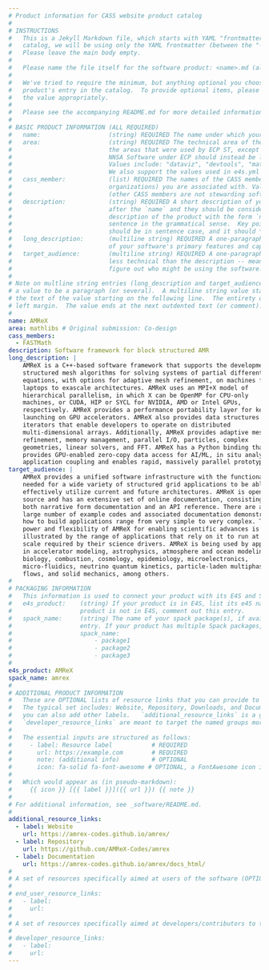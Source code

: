```yaml
---
# Product information for CASS website product catalog
#
# INSTRUCTIONS
#   This is a Jekyll Markdown file, which starts with YAML "frontmatter." For the product 
#   catalog, we will be using only the YAML frontmatter (between the "---" seperators).  
#   Please leave the main body empty.  
#
#   Please name the file itself for the software product: <name>.md (all lowercase)
#
#   We've tried to require the minimum, but anything optional you choose to add will enrich your
#   product's entry in the catalog.  To provide optional items, please uncomment the keys and complete
#   the value appropriately.
#
#   Please see the accompanying README.md for more detailed information and guidance.
#
# BASIC PRODUCT INFORMATION (ALL REQUIRED)
#   name:                   (string) REQUIRED The name under which your product should appear in the catalog
#   area:                   (string) REQUIRED The technical area of the product.  For now, we are using
#                           the areas that were used by ECP ST, except that anything that was categorized as
#                           NNSA Software under ECP should instead be listed under the appropriate "real" area:
#                           Values include: "dataviz", "devtools", "mathlibs", "pmr", "sweco".
#                           We also support the values used in e4s.yml files, though we prefer those above. 
#   cass_member:            (list) REQUIRED The names of the CASS member organizations (aka software stewardship
#                           organizations) you are associated with. Values include: "FASTMath", "PEOS", "RAPIDS", "S4PST", "STEP".
#                           (other CASS members are not stewarding software products, as far as we know: COLABS, CORSA, SWAS)
#   description:            (string) REQUIRED A short description of your software.  The `description` is always shown immediately 
#                           after the `name` and they should be considered together as, in effect constructing a sentence-length 
#                           description of the product with the form `name: desciption`.  However it does not need to be a complete 
#                           sentence in the grammatical sense.  Key points: The `description` should *not* repeat the `name`, it 
#                           should be in sentence case, and it should *not* end with a period.
#   long_description:       (multiline string) REQUIRED A one-paragraph description of your software. A brief, moderately technical description 
#                           of your software's primary features and capabilities.
#   target_audience:        (multiline string) REQUIRED A one-paragraph description of who should be interested in your software.  This should be
#                           less technical than the description -- meant to guide someone who's inexpert or just trying to 
#                           figure out who might be using the software.
#
# Note on multline string entries (long_description and target_audience): YAML supports a multiline string entry that allows 
# a value to be a paragraph (or several).  A multiline string value starts with a pipe ("|") following the colon of the key, with
# the text of the value starting on the following line.  The entirety of the value should be indented by 2-4 spaces from the
# left margin.  The value ends at the next outdented text (or comment).
#
name: AMReX
area: mathlibs # Original submission: Co-design
cass_members:
  - FASTMath
description: Software framework for block structured AMR
long_description: |
    AMReX is a C++-based software framework that supports the development of
    structured mesh algorithms for solving systems of partial differential
    equations, with options for adaptive mesh refinement, on machines from
    laptops to exascale architectures. AMReX uses an MPI+X model of
    hierarchical parallelism, in which X can be OpenMP for CPU-only
    machines, or CUDA, HIP or SYCL for NVIDIA, AMD or Intel GPUs,
    respectively. AMReX provides a performance portability layer for kernel
    launching on GPU accelerators. AMReX also provides data structures and
    iterators that enable developers to operate on distributed
    multi-dimensional arrays. Additionally, AMReX provides adaptive mesh
    refinement, memory management, parallel I/O, particles, complex
    geometries, linear solvers, and FFT. AMReX has a Python binding that
    provides GPU-enabled zero-copy data access for AI/ML, in situ analysis,
    application coupling and enables rapid, massively parallel prototyping.
target_audience: |
    AMReX provides a unified software infrastructure with the functionality
    needed for a wide variety of structured grid applications to be able to
    effectively utilize current and future architectures. AMReX is open
    source and has an extensive set of online documentation, consisting of
    both narrative form documentation and an API reference. There are also a
    large number of example codes and associated documentation demonstrating
    how to build applications range from very simple to very complex. The
    power and flexibility of AMReX for enabling scientific advances is best
    illustrated by the range of applications that rely on it to run at the
    scale required by their science drivers. AMReX is being used by applications
    in accelerator modeling, astrophysics, atmosphere and ocean modeling,
    biology, combustion, cosmology, epidemiology, microelectronics,
    micro-fluidics, neutrino quantum kinetics, particle-laden multiphase
    flows, and solid mechanics, among others.
#
# PACKAGING INFORMATION
#   This information is used to connect your product with its E4S and Spack packages, if available.
#   e4s_product:    (string) If your product is in E4S, list its e4S name here (may be different than `name`). If your
#                   product is not in E4S, comment out this entry.
#   spack_name:     (string) The name of your spack package(s), if available.  If you don't have a Spack package, comment out this
#                   entry. If your product has multiple Spack packages, list them using YAML list syntax:
#                   spack_name:
#                       - package1
#                       - package2
#                       - package3
#
e4s_product: AMReX
spack_name: amrex
#
# ADDITIONAL PRODUCT INFORMATION
#   These are OPTIONAL lists of resource links that you can provide to make your catalog entry more useful.
#   The typical set includes: Website, Repository, Downloads, and Documentation, but all of these are optional, and
#   you can also add other labels.   `additional_resource_links` is a general category; `end_user_resource_links` and
#   `developer_resource_links` are meant to target the named groups more specifically.  Use them as you like.
#
#   The essential inputs are structured as follows:
#     - label: Resource label           # REQUIRED
#       url: https://example.com        # REQUIRED
#       note: (additional info)         # OPTIONAL
#       icon: fa-solid fa-font-awesome # OPTIONAL, a FontAwesome icon identifier
#
#   Which would appear as (in pseudo-markdown):
#     {{ icon }} [{{ label }}]({{ url }}) {{ note }}
#
# For additional information, see _software/README.md.
#
additional_resource_links:
  - label: Website
    url: https://amrex-codes.github.io/amrex/
  - label: Repository
    url: https://github.com/AMReX-Codes/amrex
  - label: Documentation
    url: https://amrex-codes.github.io/amrex/docs_html/
#
# A set of resources specifically aimed at users of the software (OPTIONAL)
#
# end_user_resource_links:
#   - label: 
#     url: 
#
# A set of resources specifically aimed at developers/contributors to the software (OPTIONAL)
#
# developer_resource_links:
#   - label: 
#     url: 
---
```

